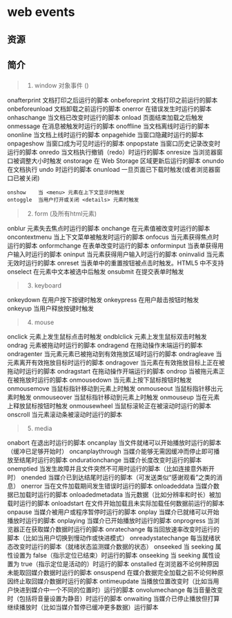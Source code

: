 # web events

> 

## 资源

> [](https://developer.mozilla.org/en-US/docs/Web/Events)

## 简介


### 

> 1. window 对象事件 (<body>)

  onafterprint   文档打印之后运行的脚本
  onbeforeprint  文档打印之前运行的脚本
  onbeforeunload 文档卸载之前运行的脚本
  onerror     在错误发生时运行的脚本
  onhaschange  当文档已改变时运行的脚本
  onload     页面结束加载之后触发
  onmessage  在消息被触发时运行的脚本
  onoffline  当文档离线时运行的脚本
  ononline   当文档上线时运行的脚本
  onpagehide 当窗口隐藏时运行的脚本
  onpageshow 当窗口成为可见时运行的脚本
  onpopstate 当窗口历史记录改变时运行的脚本
  onredo     当文档执行撤销（redo）时运行的脚本
  onresize   当浏览器窗口被调整大小时触发
  onstorage  在 Web Storage 区域更新后运行的脚本
  onundo     在文档执行 undo 时运行的脚本
  onunload   一旦页面已下载时触发(或者浏览器窗口已被关闭)

	onshow    当 <menu> 元素在上下文显示时触发
	ontoggle  当用户打开或关闭 <details> 元素时触发

> 2. form (及所有html元素)

  onblur    元素失去焦点时运行的脚本
  onchange  在元素值被改变时运行的脚本
  oncontextmenu  当上下文菜单被触发时运行的脚本
  onfocus   当元素获得焦点时运行的脚本
  onformchange  在表单改变时运行的脚本
  onforminput   当表单获得用户输入时运行的脚本
  oninput       当元素获得用户输入时运行的脚本
  oninvalid     当元素无效时运行的脚本
  onreset       当表单中的重置按钮被点击时触发。HTML5 中不支持
  onselect      在元素中文本被选中后触发
  onsubmit      在提交表单时触发

> 3. keyboard

  onkeydown  在用户按下按键时触发
  onkeypress 在用户敲击按钮时触发
  onkeyup    当用户释放按键时触发

> 4. mouse

  onclick     元素上发生鼠标点击时触发
  ondblclick  元素上发生鼠标双击时触发
  ondrag      元素被拖动时运行的脚本
  ondragend   在拖动操作末端运行的脚本
  ondragenter 当元素元素已被拖动到有效拖放区域时运行的脚本
  ondragleave 当元素离开有效拖放目标时运行的脚本
  ondragover  当元素在有效拖放目标上正在被拖动时运行的脚本
  ondragstart 在拖动操作开端运行的脚本
  ondrop      当被拖元素正在被拖放时运行的脚本
  onmousedown 当元素上按下鼠标按钮时触发
  onmousemove 当鼠标指针移动到元素上时触发
  onmouseout  当鼠标指针移出元素时触发
  onmouseover 当鼠标指针移动到元素上时触发
  onmouseup   当在元素上释放鼠标按钮时触发
  onmousewheel 当鼠标滚轮正在被滚动时运行的脚本
  onscroll     当元素滚动条被滚动时运行的脚本

> 5. media

  onabort    在退出时运行的脚本
  oncanplay  当文件就绪可以开始播放时运行的脚本（缓冲已足够开始时）
  oncanplaythrough  当媒介能够无需因缓冲而停止即可播放至结尾时运行的脚本
  ondurationchange   当媒介长度改变时运行的脚本
  onemptied      当发生故障并且文件突然不可用时运行的脚本（比如连接意外断开时）
  onended        当媒介已到达结尾时运行的脚本（可发送类似“感谢观看”之类的消息）
  onerror        当在文件加载期间发生错误时运行的脚本
  onloadeddata   当媒介数据已加载时运行的脚本
  onloadedmetadata  当元数据（比如分辨率和时长）被加载时运行的脚本
  onloadstart       在文件开始加载且未实际加载任何数据前运行的脚本
  onpause    当媒介被用户或程序暂停时运行的脚本
  onplay     当媒介已就绪可以开始播放时运行的脚本
  onplaying	 当媒介已开始播放时运行的脚本
  onprogress 当浏览器正在获取媒介数据时运行的脚本
  onratechange   每当回放速率改变时运行的脚本（比如当用户切换到慢动作或快进模式）
  onreadystatechange 每当就绪状态改变时运行的脚本（就绪状态监测媒介数据的状态）
  onseeked    当 seeking 属性设置为 false（指示定位已结束）时运行的脚本
  onseeking   当 seeking 属性设置为 true（指示定位是活动的）时运行的脚本
  onstalled   在浏览器不论何种原因未能取回媒介数据时运行的脚本
  onsuspend   在媒介数据完全加载之前不论何种原因终止取回媒介数据时运行的脚本
  ontimeupdate 当播放位置改变时（比如当用户快进到媒介中一个不同的位置时）运行的脚本
  onvolumechange  每当音量改变时（包括将音量设置为静音）时运行的脚本
  onwaiting    当媒介已停止播放但打算继续播放时（比如当媒介暂停已缓冲更多数据）运行脚本

